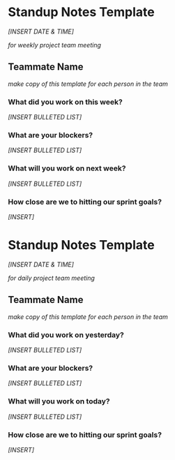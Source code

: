 # Standup Notes Template
*[INSERT DATE & TIME]*

*for weekly project team meeting*

## Teammate Name
*make copy of this template for each person in the team*

### What did you work on this week?
*[INSERT BULLETED LIST]*

### What are your blockers?
*[INSERT BULLETED LIST]*

### What will you work on next week?
*[INSERT BULLETED LIST]*

### How close are we to hitting our sprint goals?
*[INSERT]*

# Standup Notes Template
*[INSERT DATE & TIME]*

*for daily project team meeting*

## Teammate Name
*make copy of this template for each person in the team*

### What did you work on yesterday?
*[INSERT BULLETED LIST]*

### What are your blockers?
*[INSERT BULLETED LIST]*

### What will you work on today?
*[INSERT BULLETED LIST]*

### How close are we to hitting our sprint goals?
*[INSERT]*
